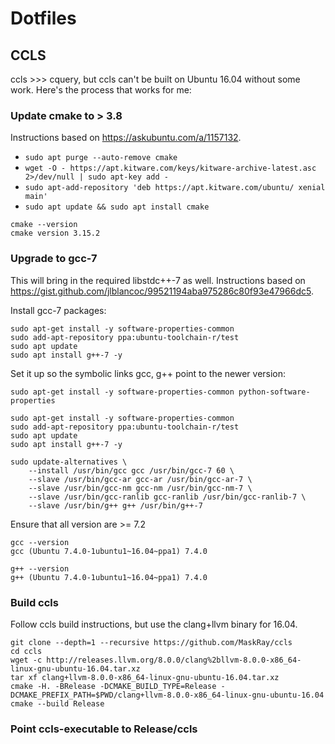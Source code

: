 # Dotfiles

## CCLS

ccls >>> cquery, but ccls can't be built on Ubuntu 16.04 without some work. Here's the process that works for me:

### Update cmake to > 3.8

Instructions based on https://askubuntu.com/a/1157132.

- `sudo apt purge --auto-remove cmake`
- `wget -O - https://apt.kitware.com/keys/kitware-archive-latest.asc 2>/dev/null | sudo apt-key add -`
- `sudo apt-add-repository 'deb https://apt.kitware.com/ubuntu/ xenial main'`
- `sudo apt update && sudo apt install cmake`
```
cmake --version
cmake version 3.15.2
```

### Upgrade to gcc-7

This will bring in the required libstdc++-7 as well. Instructions based on https://gist.github.com/jlblancoc/99521194aba975286c80f93e47966dc5.

Install gcc-7 packages:

```
sudo apt-get install -y software-properties-common
sudo add-apt-repository ppa:ubuntu-toolchain-r/test
sudo apt update
sudo apt install g++-7 -y
```

Set it up so the symbolic links gcc, g++ point to the newer version:

`sudo apt-get install -y software-properties-common python-software-properties`

```
sudo apt-get install -y software-properties-common
sudo add-apt-repository ppa:ubuntu-toolchain-r/test
sudo apt update
sudo apt install g++-7 -y
```

```
sudo update-alternatives \
    --install /usr/bin/gcc gcc /usr/bin/gcc-7 60 \
    --slave /usr/bin/gcc-ar gcc-ar /usr/bin/gcc-ar-7 \
    --slave /usr/bin/gcc-nm gcc-nm /usr/bin/gcc-nm-7 \
    --slave /usr/bin/gcc-ranlib gcc-ranlib /usr/bin/gcc-ranlib-7 \
    --slave /usr/bin/g++ g++ /usr/bin/g++-7
```

Ensure that all version are >= 7.2

```
gcc --version
gcc (Ubuntu 7.4.0-1ubuntu1~16.04~ppa1) 7.4.0

g++ --version
g++ (Ubuntu 7.4.0-1ubuntu1~16.04~ppa1) 7.4.0
```

### Build ccls

Follow ccls build instructions, but use the clang+llvm binary for 16.04.

```
git clone --depth=1 --recursive https://github.com/MaskRay/ccls
cd ccls
wget -c http://releases.llvm.org/8.0.0/clang%2bllvm-8.0.0-x86_64-linux-gnu-ubuntu-16.04.tar.xz
tar xf clang+llvm-8.0.0-x86_64-linux-gnu-ubuntu-16.04.tar.xz
cmake -H. -BRelease -DCMAKE_BUILD_TYPE=Release -DCMAKE_PREFIX_PATH=$PWD/clang+llvm-8.0.0-x86_64-linux-gnu-ubuntu-16.04
cmake --build Release
```

### Point ccls-executable to Release/ccls
